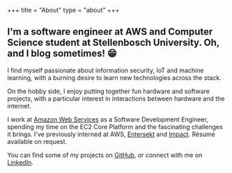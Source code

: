 +++
title = "About"
type = "about"
+++

## I'm a software engineer at AWS and Computer Science student at Stellenbosch University. Oh, and I blog sometimes! 😁

I find myself passionate about information security, IoT and machine learning, with a burning desire to learn new technologies across the stack.

On the hobby side, I enjoy putting together fun hardware and software projects, with a particular interest in interactions between hardware and the internet.

I work at [Amazon Web Services](https://aws.amazon.com/) as a Software Development Engineer, spending my time on the EC2 Core Platform and the fascinating challenges it brings. I've previously interned at AWS, [Entersekt](https://www.entersekt.com/) and [Impact](https://impact.com/). Résumé available on request.

You can find some of my projects on [GitHub](https://github.com/joeraut), or connect with me on [LinkedIn](https://linkedin.com/in/joeraut/).


